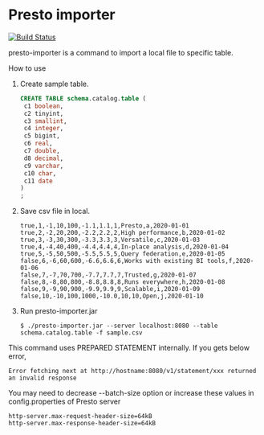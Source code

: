 # Presto importer
[![Build Status](https://github.com/datatori/presto-importer/workflows/CI/badge.svg)](https://github.com/datatori/presto-importer/actions?query=workflow%3ACI+event%3Apush+branch%3Amaster)  


presto-importer is a command to import a local file to specific table. 

How to use  
1. Create sample table.
    ```sql
    CREATE TABLE schema.catalog.table (
     c1 boolean,
     c2 tinyint,
     c3 smallint,
     c4 integer,
     c5 bigint,
     c6 real,
     c7 double,
     d8 decimal,
     c9 varchar,
     c10 char,
     c11 date
    )
    ;
    ```

2. Save csv file in local.
    ```
    true,1,-1,10,100,-1.1,1.1,1,Presto,a,2020-01-01
    true,2,-2,20,200,-2.2,2.2,2,High performance,b,2020-01-02
    true,3,-3,30,300,-3.3,3.3,3,Versatile,c,2020-01-03
    true,4,-4,40,400,-4.4,4.4,4,In-place analysis,d,2020-01-04
    true,5,-5,50,500,-5.5,5.5,5,Query federation,e,2020-01-05
    false,6,-6,60,600,-6.6,6.6,6,Works with existing BI tools,f,2020-01-06
    false,7,-7,70,700,-7.7,7.7,7,Trusted,g,2020-01-07
    false,8,-8,80,800,-8.8,8.8,8,Runs everywhere,h,2020-01-08
    false,9,-9,90,900,-9.9,9.9,9,Scalable,i,2020-01-09
    false,10,-10,100,1000,-10.0,10,10,Open,j,2020-01-10
    ```

3. Run presto-importer.jar
    ```
    $ ./presto-importer.jar --server localhost:8080 --table schema.catalog.table -f sample.csv
    ```

This command uses PREPARED STATEMENT internally. If you gets below error,
```
Error fetching next at http://hostname:8080/v1/statement/xxx returned an invalid response
```

You may need to decrease --batch-size option or increase these values in config.properties of Presto server 
```
http-server.max-request-header-size=64kB
http-server.max-response-header-size=64kB
```
